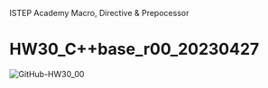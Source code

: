 ISTEP Academy
Macro, Directive & Prepocessor
# HW30_C++base_r00_20230427
![GitHub-HW30_00](https://user-images.githubusercontent.com/130037164/235174223-fb32fc33-3e3f-440b-92df-f261f7baf399.png)
